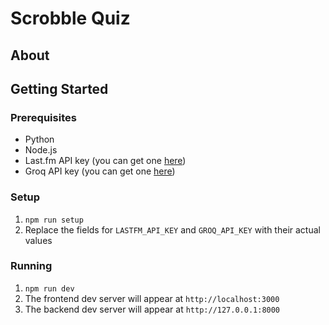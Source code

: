 # Scrobble Quiz

## About

## Getting Started

### Prerequisites

- Python
- Node.js
- Last.fm API key (you can get one [here](https://www.last.fm/api/account/create))
- Groq API key (you can get one [here](https://console.groq.com/docs/quickstart))

### Setup

1. `npm run setup`
2. Replace the fields for `LASTFM_API_KEY` and `GROQ_API_KEY` with their actual values

### Running

1. `npm run dev`
2. The frontend dev server will appear at `http://localhost:3000`
3. The backend dev server will appear at `http://127.0.0.1:8000`
